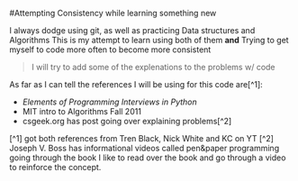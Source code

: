 #Attempting Consistency while learning something new


I always dodge using git, as well as practicing Data structures and Algorithms
This is my attempt to learn using both of them
**and** 
Trying to get myself to code more often to become more consistent

> I will try to add some of the explenations to the problems w/ code


As far as I can tell the references I will be using for this code are[^1]: 
- *Elements of Programming Interviews in Python*
- MIT intro to Algorithms Fall 2011
- csgeek.org has post going over explaining problems[^2]









[^1] got both references from Tren Black, Nick White and KC on YT
[^2] Joseph V. Boss has informational videos called pen&paper programming going through the book
     I like to read over the book and go through a video to reinforce the concept.
